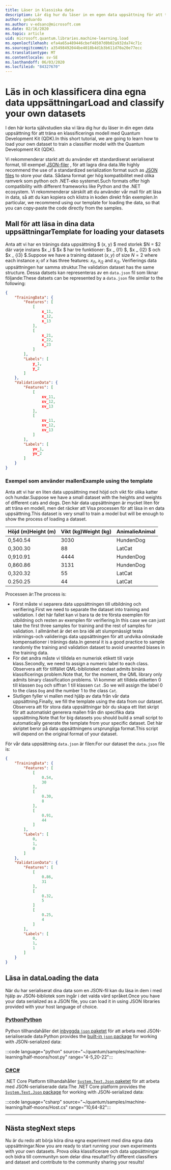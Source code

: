 ```yaml
---
title: Läser in klassiska data
description: Lär dig hur du läser in en egen data uppsättning för att träna en klassificerings modell med Microsoft Quantum Development Kit (QDK).
author: geduardo
ms.author: v-edsanc@microsoft.com
ms.date: 02/16/2020
ms.topic: article
uid: microsoft.quantum.libraries.machine-learning.load
ms.openlocfilehash: efa4a65a489446cbef48507d0b02a932da74c71c
ms.sourcegitcommit: a35498492044be4018b4d1b3b611d70a20e77ecc
ms.translationtype: MT
ms.contentlocale: sv-SE
ms.lasthandoff: 06/03/2020
ms.locfileid: "84327670"
---
```

# <a name="load-and-classify-your-own-datasets"></a><span data-ttu-id="2f95e-103">Läs in och klassificera dina egna data uppsättningar</span><span class="sxs-lookup"><span data-stu-id="2f95e-103">Load and classify your own datasets</span></span>

<span data-ttu-id="2f95e-104">I den här korta självstudien ska vi lära dig hur du läser in din egen data uppsättning för att träna en klassificerings modell med Quantum Development Kit (QDK).</span><span class="sxs-lookup"><span data-stu-id="2f95e-104">In this short tutorial, we are going to learn how to load your own dataset to train a classifier model with the Quantum Development Kit (QDK).</span></span>

<span data-ttu-id="2f95e-105">Vi rekommenderar starkt att du använder ett standardiserat serialiserat format, till exempel [JSON-filer](https://en.wikipedia.org/wiki/JSON) , för att lagra dina data.</span><span class="sxs-lookup"><span data-stu-id="2f95e-105">We highly recommend the use of a standardized serialization format such as [JSON files](https://en.wikipedia.org/wiki/JSON) to store your data.</span></span>
<span data-ttu-id="2f95e-106">Sådana format ger hög kompatibilitet med olika ramverk som python och .NET-eko systemet.</span><span class="sxs-lookup"><span data-stu-id="2f95e-106">Such formats offer high compatibility with different frameworks like Python and the .NET ecosystem.</span></span>
<span data-ttu-id="2f95e-107">Vi rekommenderar särskilt att du använder vår mall för att läsa in data, så att du kan kopiera och klistra in koden direkt från exemplen.</span><span class="sxs-lookup"><span data-stu-id="2f95e-107">In particular, we recommend using our template for loading the data, so that you can copy-paste the code directly from the samples.</span></span>

## <a name="template-for-loading-your-datasets"></a><span data-ttu-id="2f95e-108">Mall för att läsa in dina data uppsättningar</span><span class="sxs-lookup"><span data-stu-id="2f95e-108">Template for loading your datasets</span></span>

<span data-ttu-id="2f95e-109">Anta att vi har en tränings data uppsättning $ (x, y) $ med storlek $N = $2 där varje instans $x _i $ $x $ har tre funktioner: $x _ {I1} $, $x _ {I2} $ och $x _ {i3} $.</span><span class="sxs-lookup"><span data-stu-id="2f95e-109">Suppose we have a training dataset $(x, y)$ of size $N=2$ where each instance $x_i$ of $x$ has three features: $x_{i1}$, $x_{i2}$ and $x_{i3}$.</span></span>
<span data-ttu-id="2f95e-110">Verifierings data uppsättningen har samma struktur.</span><span class="sxs-lookup"><span data-stu-id="2f95e-110">The validation dataset has the same structure.</span></span>
<span data-ttu-id="2f95e-111">Dessa datsets kan representeras av en `data.json` fil som liknar följande:</span><span class="sxs-lookup"><span data-stu-id="2f95e-111">These datsets can be represented by a `data.json` file similar to the following:</span></span>

```json
{
    "TrainingData": {
        "Features": [
            [
                x_11,
                x_12,
                x_13
            ],
            [
                x_21,
                x_22,
                x_23
            ]
        ],
        "Labels": [
            y_1,
            y_2
        ]
    },
    "ValidationData": {
        "Features": [
            [
                xv_11,
                xv_12,
                xv_13
            ],
            [
                xv_11,
                xv_12,
                xv_13
            ]
        ],
        "Labels": [
            yv_1,
            yv_2
        ]
    }
}
```

### <a name="example-using-the-template"></a><span data-ttu-id="2f95e-112">Exempel som använder mallen</span><span class="sxs-lookup"><span data-stu-id="2f95e-112">Example using the template</span></span>

<span data-ttu-id="2f95e-113">Anta att vi har en liten data uppsättning med höjd och vikt för olika katter och hundar.</span><span class="sxs-lookup"><span data-stu-id="2f95e-113">Suppose we have a small dataset with the heights and weights of different cats and dogs.</span></span> <span data-ttu-id="2f95e-114">Den här data uppsättningen är mycket liten för att träna en modell, men det räcker att Visa processen för att läsa in en data uppsättning.</span><span class="sxs-lookup"><span data-stu-id="2f95e-114">This dataset is very small to train a model but will be enough to show the process of loading a dataset.</span></span>

| <span data-ttu-id="2f95e-115">Höjd (m)</span><span class="sxs-lookup"><span data-stu-id="2f95e-115">Height (m)</span></span> | <span data-ttu-id="2f95e-116">Vikt (kg)</span><span class="sxs-lookup"><span data-stu-id="2f95e-116">Weight (kg)</span></span> | <span data-ttu-id="2f95e-117">Animalie</span><span class="sxs-lookup"><span data-stu-id="2f95e-117">Animal</span></span> |
|-----------|------------|--------|
| <span data-ttu-id="2f95e-118">0,54</span><span class="sxs-lookup"><span data-stu-id="2f95e-118">0.54</span></span>      | <span data-ttu-id="2f95e-119">30</span><span class="sxs-lookup"><span data-stu-id="2f95e-119">30</span></span>         | <span data-ttu-id="2f95e-120">Hunden</span><span class="sxs-lookup"><span data-stu-id="2f95e-120">Dog</span></span>    |
| <span data-ttu-id="2f95e-121">0,30</span><span class="sxs-lookup"><span data-stu-id="2f95e-121">0.30</span></span>      | <span data-ttu-id="2f95e-122">8</span><span class="sxs-lookup"><span data-stu-id="2f95e-122">8</span></span>          | <span data-ttu-id="2f95e-123">Lat</span><span class="sxs-lookup"><span data-stu-id="2f95e-123">Cat</span></span>    |
| <span data-ttu-id="2f95e-124">0,91</span><span class="sxs-lookup"><span data-stu-id="2f95e-124">0.91</span></span>      | <span data-ttu-id="2f95e-125">44</span><span class="sxs-lookup"><span data-stu-id="2f95e-125">44</span></span>         | <span data-ttu-id="2f95e-126">Hunden</span><span class="sxs-lookup"><span data-stu-id="2f95e-126">Dog</span></span>    |
| <span data-ttu-id="2f95e-127">0,86</span><span class="sxs-lookup"><span data-stu-id="2f95e-127">0.86</span></span>      | <span data-ttu-id="2f95e-128">31</span><span class="sxs-lookup"><span data-stu-id="2f95e-128">31</span></span>          | <span data-ttu-id="2f95e-129">Hunden</span><span class="sxs-lookup"><span data-stu-id="2f95e-129">Dog</span></span>    |
| <span data-ttu-id="2f95e-130">0,32</span><span class="sxs-lookup"><span data-stu-id="2f95e-130">0.32</span></span>      | <span data-ttu-id="2f95e-131">5</span><span class="sxs-lookup"><span data-stu-id="2f95e-131">5</span></span>         | <span data-ttu-id="2f95e-132">Lat</span><span class="sxs-lookup"><span data-stu-id="2f95e-132">Cat</span></span>    |
| <span data-ttu-id="2f95e-133">0.25</span><span class="sxs-lookup"><span data-stu-id="2f95e-133">0.25</span></span>      | <span data-ttu-id="2f95e-134">4</span><span class="sxs-lookup"><span data-stu-id="2f95e-134">4</span></span>          | <span data-ttu-id="2f95e-135">Lat</span><span class="sxs-lookup"><span data-stu-id="2f95e-135">Cat</span></span>    |

<span data-ttu-id="2f95e-136">Processen är:</span><span class="sxs-lookup"><span data-stu-id="2f95e-136">The process is:</span></span>

- <span data-ttu-id="2f95e-137">Först måste vi separera data uppsättningen till utbildning och verifiering.</span><span class="sxs-lookup"><span data-stu-id="2f95e-137">First we need to separate the dataset into training and validation.</span></span> <span data-ttu-id="2f95e-138">I det här fallet kan vi bara ta de tre första exemplen för utbildning och resten av exemplen för verifiering.</span><span class="sxs-lookup"><span data-stu-id="2f95e-138">In this case we can just take the first three samples for training and the rest of samples for validation.</span></span> <span data-ttu-id="2f95e-139">I allmänhet är det en bra idé att slumpmässigt testa inlärnings-och validerings data uppsättningen för att undvika oönskade kompensationer i tränings data.</span><span class="sxs-lookup"><span data-stu-id="2f95e-139">In general it is a good practice to sample randomly the training and validation dataset to avoid unwanted biases in the training data.</span></span>
- <span data-ttu-id="2f95e-140">För det andra måste vi tilldela en numerisk etikett till varje klass.</span><span class="sxs-lookup"><span data-stu-id="2f95e-140">Secondly, we need to assign a numeric label to each class.</span></span> <span data-ttu-id="2f95e-141">Observera att för tillfället QML-biblioteket endast admits binära klassificerings problem.</span><span class="sxs-lookup"><span data-stu-id="2f95e-141">Note that, for the moment, the QML library only admits binary classification problems.</span></span> <span data-ttu-id="2f95e-142">Vi kommer att tilldela etiketten 0 till klassen `Dog` och siffran 1 till klassen `Cat` .</span><span class="sxs-lookup"><span data-stu-id="2f95e-142">So we will assign the label 0 to the class `Dog` and the number 1 to the class `Cat`.</span></span>
- <span data-ttu-id="2f95e-143">Slutligen fyller vi mallen med hjälp av data från vår data uppsättning.</span><span class="sxs-lookup"><span data-stu-id="2f95e-143">Finally, we fill the template using the data from our dataset.</span></span> <span data-ttu-id="2f95e-144">Observera att för stora data uppsättningar bör du skapa ett litet skript för att automatiskt generera mallen från din specifika data uppsättning.</span><span class="sxs-lookup"><span data-stu-id="2f95e-144">Note that for big datasets you should build a small script to automatically generate the template from your specific dataset.</span></span> <span data-ttu-id="2f95e-145">Det här skriptet beror på data uppsättningens ursprungliga format.</span><span class="sxs-lookup"><span data-stu-id="2f95e-145">This script will depend on the original format of your dataset.</span></span>

<span data-ttu-id="2f95e-146">För vår data uppsättning `data.json` är filen:</span><span class="sxs-lookup"><span data-stu-id="2f95e-146">For our dataset the `data.json` file is:</span></span>

```json
{
    "TrainingData": {
        "Features": [
            [
                0.54,
                30
            ],
            [
                0.30,
                8
            ],
            [
                0.91,
                44
            ]
        ],
        "Labels": [
            0,
            1,
            0
        ]
    },
    "ValidationData": {
        "Features": [
            [
                0.86,
                31
            ],
            [
                0.32,
                5
            ]
            [
                0.25,
                4
            ]
        ],
        "Labels": [
            0,
            1,
            1
        ]
    }
}

```

## <a name="loading-the-data"></a><span data-ttu-id="2f95e-147">Läsa in data</span><span class="sxs-lookup"><span data-stu-id="2f95e-147">Loading the data</span></span>

<span data-ttu-id="2f95e-148">När du har serialiserat dina data som en JSON-fil kan du läsa in dem i med hjälp av JSON-bibliotek som ingår i det valda värd språket.</span><span class="sxs-lookup"><span data-stu-id="2f95e-148">Once you have your data serialized as a JSON file, you can load it in using JSON libraries provided with your host language of choice.</span></span>

### <a name="python"></a>[<span data-ttu-id="2f95e-149">Python</span><span class="sxs-lookup"><span data-stu-id="2f95e-149">Python</span></span>](#tab/tabid-python)

<span data-ttu-id="2f95e-150">Python tillhandahåller det [inbyggda `json` paketet](https://docs.python.org/3.7/library/json.html) för att arbeta med JSON-serialiserade data:</span><span class="sxs-lookup"><span data-stu-id="2f95e-150">Python provides the [built-in `json` package](https://docs.python.org/3.7/library/json.html) for working with JSON-serialized data:</span></span>

:::code language="python" source="~/quantum/samples/machine-learning/half-moons/host.py" range="4-5,20-22":::

### <a name="c"></a>[<span data-ttu-id="2f95e-151">C#</span><span class="sxs-lookup"><span data-stu-id="2f95e-151">C#</span></span>](#tab/tabid-csharp)

<span data-ttu-id="2f95e-152">.NET Core Platform tillhandahåller [ `System.Text.Json` paketet](https://www.nuget.org/packages/System.Text.Json) för att arbeta med JSON-serialiserade data:</span><span class="sxs-lookup"><span data-stu-id="2f95e-152">The .NET Core platform provides the [`System.Text.Json` package](https://www.nuget.org/packages/System.Text.Json) for working with JSON-serialized data:</span></span>

:::code language="csharp" source="~/quantum/samples/machine-learning/half-moons/Host.cs" range="10,64-82":::

***

## <a name="next-steps"></a><span data-ttu-id="2f95e-153">Nästa steg</span><span class="sxs-lookup"><span data-stu-id="2f95e-153">Next steps</span></span>

<span data-ttu-id="2f95e-154">Nu är du redo att börja köra dina egna experiment med dina egna data uppsättningar.</span><span class="sxs-lookup"><span data-stu-id="2f95e-154">Now you are ready to start running your own experiments with your own datasets.</span></span> <span data-ttu-id="2f95e-155">Prova olika klassificerare och data uppsättningar och bidra till communityn som delar dina resultat!</span><span class="sxs-lookup"><span data-stu-id="2f95e-155">Try different classifiers and dataset and contribute to the community sharing your results!</span></span>

